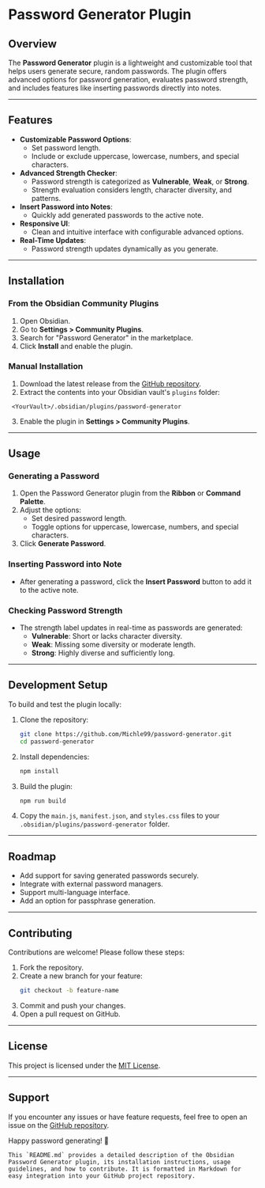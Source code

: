 
# Password Generator Plugin

## Overview
The **Password Generator** plugin is a lightweight and customizable tool that helps users generate secure, random passwords. The plugin offers advanced options for password generation, evaluates password strength, and includes features like inserting passwords directly into notes.

---

## Features
- **Customizable Password Options**:
  - Set password length.
  - Include or exclude uppercase, lowercase, numbers, and special characters.
- **Advanced Strength Checker**:
  - Password strength is categorized as **Vulnerable**, **Weak**, or **Strong**.
  - Strength evaluation considers length, character diversity, and patterns.
- **Insert Password into Notes**:
  - Quickly add generated passwords to the active note.
- **Responsive UI**:
  - Clean and intuitive interface with configurable advanced options.
- **Real-Time Updates**:
  - Password strength updates dynamically as you generate.

---

## Installation

### From the Obsidian Community Plugins
1. Open Obsidian.
2. Go to **Settings > Community Plugins**.
3. Search for "Password Generator" in the marketplace.
4. Click **Install** and enable the plugin.

### Manual Installation
1. Download the latest release from the [GitHub repository](https://github.com/Michle99/password-generator).
2. Extract the contents into your Obsidian vault's `plugins` folder:
``` 
 <YourVault>/.obsidian/plugins/password-generator
```
3. Enable the plugin in **Settings > Community Plugins**.

---

## Usage

### Generating a Password
1. Open the Password Generator plugin from the **Ribbon** or **Command Palette**.
2. Adjust the options:
   - Set desired password length.
   - Toggle options for uppercase, lowercase, numbers, and special characters.
3. Click **Generate Password**.

### Inserting Password into Note
- After generating a password, click the **Insert Password** button to add it to the active note.

### Checking Password Strength
- The strength label updates in real-time as passwords are generated:
  - **Vulnerable**: Short or lacks character diversity.
  - **Weak**: Missing some diversity or moderate length.
  - **Strong**: Highly diverse and sufficiently long.

---

## Development Setup

To build and test the plugin locally:
1. Clone the repository:
   ```bash
   git clone https://github.com/Michle99/password-generator.git
   cd password-generator
   ```
2. Install dependencies:
   ```bash
   npm install
   ```
3. Build the plugin:
   ```bash
   npm run build
   ```
4. Copy the `main.js`, `manifest.json`, and `styles.css` files to your `.obsidian/plugins/password-generator` folder.

---

## Roadmap
- Add support for saving generated passwords securely.
- Integrate with external password managers.
- Support multi-language interface.
- Add an option for passphrase generation.

---

## Contributing
Contributions are welcome! Please follow these steps:
1. Fork the repository.
2. Create a new branch for your feature:
   ```bash
   git checkout -b feature-name
   ```
3. Commit and push your changes.
4. Open a pull request on GitHub.

---

## License
This project is licensed under the [MIT License](https://opensource.org/licenses/MIT).

---

## Support
If you encounter any issues or have feature requests, feel free to open an issue on the [GitHub repository](https://github.com/Michle99/password-generator). 

Happy password generating! 🎉

```
This `README.md` provides a detailed description of the Obsidian Password Generator plugin, its installation instructions, usage guidelines, and how to contribute. It is formatted in Markdown for easy integration into your GitHub project repository.
```
